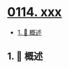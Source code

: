 # [0114. xxx](https://github.com/Tdahuyou/TNotes.leetcode/tree/main/notes/0114.%20xxx)

<!-- region:toc -->

- [1. 📝 概述](#1--概述)

<!-- endregion:toc -->

## 1. 📝 概述
